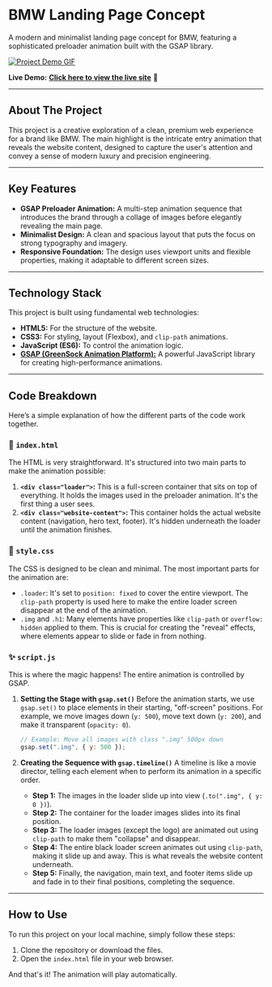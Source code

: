 # BMW Landing Page Concept

A modern and minimalist landing page concept for BMW, featuring a sophisticated preloader animation built with the GSAP library.

[![Project Demo GIF](link-to-your-gif)](https://drive.google.com/file/d/1dK8UHrM66ZfGX8d07jIzA6RDqaCKsGvN/view?usp=drivesdk)

**Live Demo:** [**Click here to view the live site**](https://bmw-hero-page.netlify.app/) 🚀



---

## About The Project

This project is a creative exploration of a clean, premium web experience for a brand like BMW. The main highlight is the intricate entry animation that reveals the website content, designed to capture the user's attention and convey a sense of modern luxury and precision engineering.

---

## Key Features

* **GSAP Preloader Animation:** A multi-step animation sequence that introduces the brand through a collage of images before elegantly revealing the main page.
* **Minimalist Design:** A clean and spacious layout that puts the focus on strong typography and imagery.
* **Responsive Foundation:** The design uses viewport units and flexible properties, making it adaptable to different screen sizes.

---

## Technology Stack

This project is built using fundamental web technologies:

* **HTML5:** For the structure of the website.
* **CSS3:** For styling, layout (Flexbox), and `clip-path` animations.
* **JavaScript (ES6):** To control the animation logic.
* [**GSAP (GreenSock Animation Platform):**](https://gsap.com/) A powerful JavaScript library for creating high-performance animations.

---

## Code Breakdown

Here’s a simple explanation of how the different parts of the code work together.

### 📄 `index.html`

The HTML is very straightforward. It's structured into two main parts to make the animation possible:

1.  **`<div class="loader">`:** This is a full-screen container that sits on top of everything. It holds the images used in the preloader animation. It's the first thing a user sees.
2.  **`<div class="website-content">`:** This container holds the actual website content (navigation, hero text, footer). It's hidden underneath the loader until the animation finishes.

### 🎨 `style.css`

The CSS is designed to be clean and minimal. The most important parts for the animation are:

* `.loader`: It's set to `position: fixed` to cover the entire viewport. The `clip-path` property is used here to make the entire loader screen disappear at the end of the animation.
* `.img` and `.h1`: Many elements have properties like `clip-path` or `overflow: hidden` applied to them. This is crucial for creating the "reveal" effects, where elements appear to slide or fade in from nothing.

### ✨ `script.js`

This is where the magic happens! The entire animation is controlled by GSAP.

1.  **Setting the Stage with `gsap.set()`**
    Before the animation starts, we use `gsap.set()` to place elements in their starting, "off-screen" positions. For example, we move images down (`y: 500`), move text down (`y: 200`), and make it transparent (`opacity: 0`).

    ```javascript
    // Example: Move all images with class ".img" 500px down
    gsap.set(".img", { y: 500 });
    ```

2.  **Creating the Sequence with `gsap.timeline()`**
    A timeline is like a movie director, telling each element when to perform its animation in a specific order.

    * **Step 1:** The images in the loader slide up into view (`.to(".img", { y: 0 })`).
    * **Step 2:** The container for the loader images slides into its final position.
    * **Step 3:** The loader images (except the logo) are animated out using `clip-path` to make them "collapse" and disappear.
    * **Step 4:** The entire black loader screen animates out using `clip-path`, making it slide up and away. This is what reveals the website content underneath.
    * **Step 5:** Finally, the navigation, main text, and footer items slide up and fade in to their final positions, completing the sequence.

---

## How to Use

To run this project on your local machine, simply follow these steps:

1.  Clone the repository or download the files.
2.  Open the `index.html` file in your web browser.

And that's it! The animation will play automatically.
